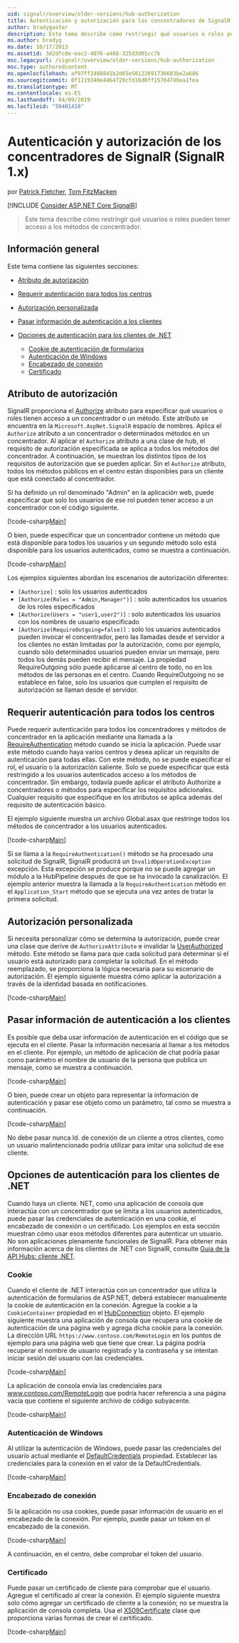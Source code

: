 ```yaml
---
uid: signalr/overview/older-versions/hub-authorization
title: Autenticación y autorización para los concentradores de SignalR (SignalR 1.x) | Microsoft Docs
author: bradygaster
description: Este tema describe cómo restringir qué usuarios o roles pueden tener acceso a los métodos de concentrador.
ms.author: bradyg
ms.date: 10/17/2013
ms.assetid: 3d2dfc0e-eac2-4076-a468-325d3d01cc7b
msc.legacyurl: /signalr/overview/older-versions/hub-authorization
msc.type: authoredcontent
ms.openlocfilehash: af97ff2488841b2d65e50122691736603be2a686
ms.sourcegitcommit: 0f1119340e4464720cfd16d0ff15764746ea1fea
ms.translationtype: MT
ms.contentlocale: es-ES
ms.lasthandoff: 04/09/2019
ms.locfileid: "59401418"
---
```

# <a name="authentication-and-authorization-for-signalr-hubs-signalr-1x"></a>Autenticación y autorización de los concentradores de SignalR (SignalR 1.x)

por [Patrick Fletcher](https://github.com/pfletcher), [Tom FitzMacken](https://github.com/tfitzmac)

[!INCLUDE [Consider ASP.NET Core SignalR](~/includes/signalr/signalr-version-disambiguation.md)]

> Este tema describe cómo restringir qué usuarios o roles pueden tener acceso a los métodos de concentrador.


## <a name="overview"></a>Información general

Este tema contiene las siguientes secciones:

- [Atributo de autorización](#authorizeattribute)
- [Requerir autenticación para todos los centros](#requireauth)
- [Autorización personalizada](#custom)
- [Pasar información de autenticación a los clientes](#passauth)
- [Opciones de autenticación para los clientes de .NET](#authoptions)

    - [Cookie de autenticación de formularios](#cookie)
    - [Autenticación de Windows](#windows)
    - [Encabezado de conexión](#header)
    - [Certificado](#certificate)

<a id="authorizeattribute"></a>

## <a name="authorize-attribute"></a>Atributo de autorización

SignalR proporciona el [Authorize](https://msdn.microsoft.com/library/microsoft.aspnet.signalr.authorizeattribute(v=vs.111).aspx) atributo para especificar qué usuarios o roles tienen acceso a un concentrador o un método. Este atributo se encuentra en la `Microsoft.AspNet.SignalR` espacio de nombres. Aplica el `Authorize` atributo a un concentrador o determinados métodos en un concentrador. Al aplicar el `Authorize` atributo a una clase de hub, el requisito de autorización especificada se aplica a todos los métodos del concentrador. A continuación, se muestran los distintos tipos de los requisitos de autorización que se pueden aplicar. Sin el `Authorize` atributo, todos los métodos públicos en el centro están disponibles para un cliente que está conectado al concentrador.

Si ha definido un rol denominado "Admin" en la aplicación web, puede especificar que solo los usuarios de ese rol pueden tener acceso a un concentrador con el código siguiente.

[!code-csharp[Main](hub-authorization/samples/sample1.cs)]

O bien, puede especificar que un concentrador contiene un método que está disponible para todos los usuarios y un segundo método solo está disponible para los usuarios autenticados, como se muestra a continuación.

[!code-csharp[Main](hub-authorization/samples/sample2.cs)]

Los ejemplos siguientes abordan los escenarios de autorización diferentes:

- `[Authorize]` : solo los usuarios autenticados
- `[Authorize(Roles = "Admin,Manager")]` : solo autenticados los usuarios de los roles especificados
- `[Authorize(Users = "user1,user2")]` : solo autenticados los usuarios con los nombres de usuario especificado
- `[Authorize(RequireOutgoing=false)]` : solo los usuarios autenticados pueden invocar el concentrador, pero las llamadas desde el servidor a los clientes no están limitadas por la autorización, como por ejemplo, cuando sólo determinados usuarios pueden enviar un mensaje, pero todos los demás pueden recibir el mensaje. La propiedad RequireOutgoing sólo puede aplicarse al centro de todo, no en los métodos de las personas en el centro. Cuando RequireOutgoing no se establece en false, solo los usuarios que cumplen el requisito de autorización se llaman desde el servidor.

<a id="requireauth"></a>

## <a name="require-authentication-for-all-hubs"></a>Requerir autenticación para todos los centros

Puede requerir autenticación para todos los concentradores y métodos de concentrador en la aplicación mediante una llamada a la [RequireAuthentication](https://msdn.microsoft.com/library/microsoft.aspnet.signalr.hubpipelineextensions.requireauthentication(v=vs.111).aspx) método cuando se inicia la aplicación. Puede usar este método cuando haya varios centros y desea aplicar un requisito de autenticación para todas ellas. Con este método, no se puede especificar el rol, el usuario o la autorización saliente. Solo se puede especificar que está restringido a los usuarios autenticados acceso a los métodos de concentrador. Sin embargo, todavía puede aplicar el atributo Authorize a concentradores o métodos para especificar los requisitos adicionales. Cualquier requisito que especifique en los atributos se aplica además del requisito de autenticación básico.

El ejemplo siguiente muestra un archivo Global.asax que restringe todos los métodos de concentrador a los usuarios autenticados.

[!code-csharp[Main](hub-authorization/samples/sample3.cs)]

Si se llama a la `RequireAuthentication()` método se ha procesado una solicitud de SignalR, SignalR producirá un `InvalidOperationException` excepción. Esta excepción se produce porque no se puede agregar un módulo a la HubPipeline después de que se ha invocado la canalización. El ejemplo anterior muestra la llamada a la `RequireAuthentication` método en el `Application_Start` método que se ejecuta una vez antes de tratar la primera solicitud.

<a id="custom"></a>

## <a name="customized-authorization"></a>Autorización personalizada

Si necesita personalizar cómo se determina la autorización, puede crear una clase que derive de `AuthorizeAttribute` e invalidar la [UserAuthorized](https://msdn.microsoft.com/library/microsoft.aspnet.signalr.authorizeattribute.userauthorized(v=vs.111).aspx) método. Este método se llama para que cada solicitud para determinar si el usuario está autorizado para completar la solicitud. En el método reemplazado, se proporciona la lógica necesaria para su escenario de autorización. El ejemplo siguiente muestra cómo aplicar la autorización a través de la identidad basada en notificaciones.

[!code-csharp[Main](hub-authorization/samples/sample4.cs)]

<a id="passauth"></a>

## <a name="pass-authentication-information-to-clients"></a>Pasar información de autenticación a los clientes

Es posible que deba usar información de autenticación en el código que se ejecuta en el cliente. Pasar la información necesaria al llamar a los métodos en el cliente. Por ejemplo, un método de aplicación de chat podría pasar como parámetro el nombre de usuario de la persona que publica un mensaje, como se muestra a continuación.

[!code-csharp[Main](hub-authorization/samples/sample5.cs)]

O bien, puede crear un objeto para representar la información de autenticación y pasar ese objeto como un parámetro, tal como se muestra a continuación.

[!code-csharp[Main](hub-authorization/samples/sample6.cs)]

No debe pasar nunca Id. de conexión de un cliente a otros clientes, como un usuario malintencionado podría utilizar para imitar una solicitud de ese cliente.

<a id="authoptions"></a>

## <a name="authentication-options-for-net-clients"></a>Opciones de autenticación para los clientes de .NET

Cuando haya un cliente. NET, como una aplicación de consola que interactúa con un concentrador que se limita a los usuarios autenticados, puede pasar las credenciales de autenticación en una cookie, el encabezado de conexión o un certificado. Los ejemplos en esta sección muestran cómo usar esos métodos diferentes para autenticar un usuario. No son aplicaciones plenamente funcionales de SignalR. Para obtener más información acerca de los clientes de .NET con SignalR, consulte [Guía de la API Hubs: cliente .NET](../guide-to-the-api/hubs-api-guide-net-client.md).

<a id="cookie"></a>

### <a name="cookie"></a>Cookie

Cuando el cliente de .NET interactúa con un concentrador que utiliza la autenticación de formularios de ASP.NET, deberá establecer manualmente la cookie de autenticación en la conexión. Agregue la cookie a la `CookieContainer` propiedad en el [HubConnection](https://msdn.microsoft.com/library/microsoft.aspnet.signalr.client.hubs.hubconnection(v=vs.111).aspx) objeto. El ejemplo siguiente muestra una aplicación de consola que recupera una cookie de autenticación de una página web y agrega dicha cookie para la conexión. La dirección URL `https://www.contoso.com/RemoteLogin` en los puntos de ejemplo para una página web que tiene que crear. La página podría recuperar el nombre de usuario registrado y la contraseña y se intentan iniciar sesión del usuario con las credenciales.

[!code-csharp[Main](hub-authorization/samples/sample7.cs)]

La aplicación de consola envía las credenciales para www.contoso.com/RemoteLogin que podría hacer referencia a una página vacía que contiene el siguiente archivo de código subyacente.

[!code-csharp[Main](hub-authorization/samples/sample8.cs)]

<a id="windows"></a>

### <a name="windows-authentication"></a>Autenticación de Windows

Al utilizar la autenticación de Windows, puede pasar las credenciales del usuario actual mediante el [DefaultCredentials](https://msdn.microsoft.com/library/system.net.credentialcache.defaultcredentials.aspx) propiedad. Establecer las credenciales para la conexión en el valor de la DefaultCredentials.

[!code-csharp[Main](hub-authorization/samples/sample9.cs?highlight=6)]

<a id="header"></a>

### <a name="connection-header"></a>Encabezado de conexión

Si la aplicación no usa cookies, puede pasar información de usuario en el encabezado de la conexión. Por ejemplo, puede pasar un token en el encabezado de la conexión.

[!code-csharp[Main](hub-authorization/samples/sample10.cs?highlight=6)]

A continuación, en el centro, debe comprobar el token del usuario.

<a id="certificate"></a>

### <a name="certificate"></a>Certificado

Puede pasar un certificado de cliente para comprobar que el usuario. Agregue el certificado al crear la conexión. El ejemplo siguiente muestra solo cómo agregar un certificado de cliente a la conexión; no se muestra la aplicación de consola completa. Usa el [X509Certificate](https://msdn.microsoft.com/library/system.security.cryptography.x509certificates.x509certificate.aspx) clase que proporciona varias formas de crear el certificado.

[!code-csharp[Main](hub-authorization/samples/sample11.cs?highlight=6)]
